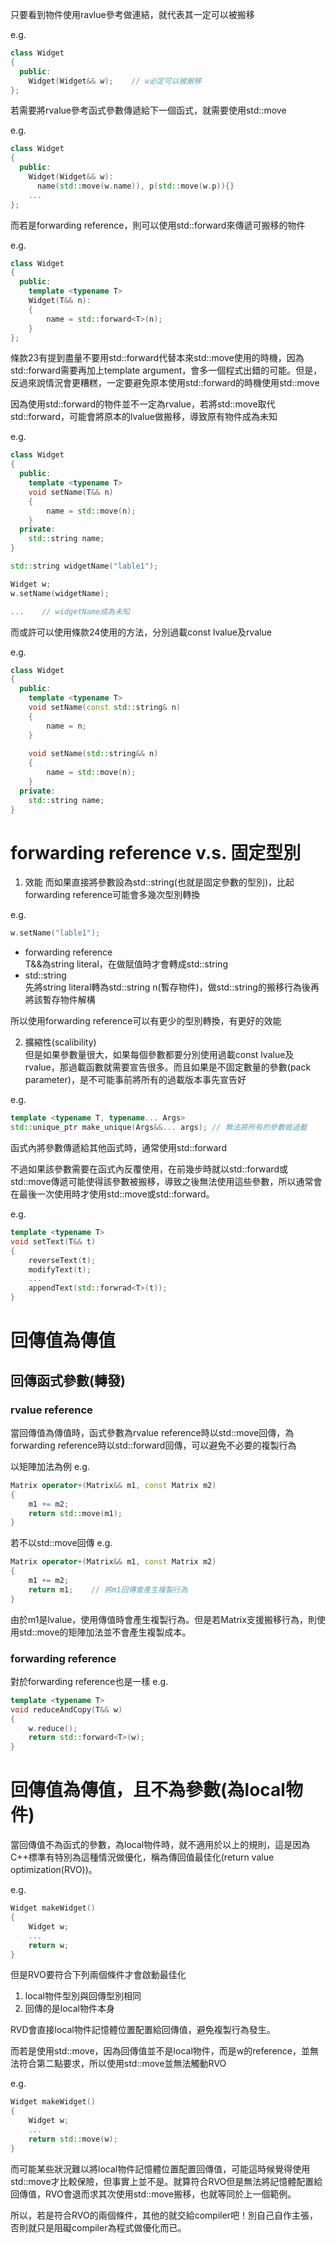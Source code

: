 只要看到物件使用ravlue參考做連結，就代表其一定可以被搬移

e.g.
```cpp
class Widget
{
  public:
    Widget(Widget&& w);    // w必定可以被搬移
};
```

若需要將rvalue參考函式參數傳遞給下一個函式，就需要使用std::move

e.g.
```cpp
class Widget
{
  public:
    Widget(Widget&& w):
      name(std::move(w.name)), p(std::move(w.p)){}
    ...
};
```

而若是forwarding reference，則可以使用std::forward來傳遞可搬移的物件

e.g.
```cpp
class Widget
{
  public:
    template <typename T>
    Widget(T&& n):
    {
        name = std::forward<T>(n);
    }
};
```

條款23有提到盡量不要用std::forward代替本來std::move使用的時機，因為std::forward需要再加上template argument，會多一個程式出錯的可能。但是，反過來說情況會更糟糕，一定要避免原本使用std::forward的時機使用std::move

因為使用std::forward的物件並不一定為rvalue，若將std::move取代std::forward，可能會將原本的lvalue做搬移，導致原有物件成為未知

e.g.
```cpp
class Widget
{
  public:
    template <typename T>
    void setName(T&& n)
    {
        name = std::move(n);
    }
  private:
    std::string name;
}

std::string widgetName("lable1");

Widget w;
w.setName(widgetName);

...    // widgetName成為未知
```

而或許可以使用條款24使用的方法，分別過載const lvalue及rvalue

e.g.
```cpp
class Widget
{
  public:
    template <typename T>
    void setName(const std::string& n)
    {
        name = n;
    }
    
    void setName(std::string&& n)
    {
        name = std::move(n);
    }
  private:
    std::string name;
}
```

# forwarding reference v.s. 固定型別<br>
1. 效能
而如果直接將參數設為std::string(也就是固定參數的型別)，比起forwarding reference可能會多幾次型別轉換

e.g.
```cpp
w.setName("lable1");
```
- forwarding reference<br>
T&&為string literal，在做賦值時才會轉成std::string
- std::string<br>
先將string literal轉為std::string n(暫存物件)，做std::string的搬移行為後再將該暫存物件解構

所以使用forwarding reference可以有更少的型別轉換，有更好的效能

2. 擴縮性(scalibility)<br>
但是如果參數量很大，如果每個參數都要分別使用過載const lvalue及rvalue，那過載函數就需要宣告很多。而且如果是不固定數量的參數(pack parameter)，是不可能事前將所有的過載版本事先宣告好

e.g.
```cpp
template <typename T, typename... Args>
std::unique_ptr make_unique(Args&&... args); // 無法將所有的參數做過載
```

函式內將參數傳遞給其他函式時，通常使用std::forward

不過如果該參數需要在函式內反覆使用，在前幾步時就以std::forward或std::move傳遞可能使得該參數被搬移，導致之後無法使用這些參數，所以通常會在最後一次使用時才使用std::move或std::forward。

e.g.
```cpp
template <typename T>
void setText(T&& t)
{
    reverseText(t);
    modifyText(t);
    ... 
    appendText(std::forwrad<T>(t));
}
```

# 回傳值為傳值
## 回傳函式參數(轉發)
### rvalue reference
當回傳值為傳值時，函式參數為rvalue reference時以std::move回傳，為forwarding reference時以std::forward回傳，可以避免不必要的複製行為

以矩陣加法為例
e.g.
```cpp
Matrix operator+(Matrix&& m1, const Matrix m2)
{
    m1 += m2;
    return std::move(m1);
}
```

若不以std::move回傳
e.g.
```cpp
Matrix operator+(Matrix&& m1, const Matrix m2)
{
    m1 += m2;
    return m1;    // 將m1回傳會產生複製行為
}
```

由於m1是lvalue，使用傳值時會產生複製行為。但是若Matrix支援搬移行為，則使用std::move的矩陣加法並不會產生複製成本。

### forwarding reference
對於forwarding reference也是一樣
e.g.
```cpp
template <typename T>
void reduceAndCopy(T&& w)
{
    w.reduce();
    return std::forward<T>(w);
}
```

# 回傳值為傳值，且不為參數(為local物件)
當回傳值不為函式的參數，為local物件時，就不適用於以上的規則，這是因為C++標準有特別為這種情況做優化，稱為傳回值最佳化(return value optimization(RVO))。

e.g.
```cpp
Widget makeWidget()
{
    Widget w;
    ...
    return w;
}
```

但是RVO要符合下列兩個條件才會啟動最佳化
1. local物件型別與回傳型別相同
2. 回傳的是local物件本身

RVD會直接local物件記憶體位置配置給回傳值，避免複製行為發生。

而若是使用std::move，因為回傳值並不是local物件，而是w的reference，並無法符合第二點要求，所以使用std::move並無法觸動RVO

e.g.
```cpp
Widget makeWidget()
{
    Widget w;
    ...
    return std::move(w);
}
```

而可能某些狀況難以將local物件記憶體位置配置回傳值，可能這時候覺得使用std::move才比較保險，但事實上並不是。就算符合RVO但是無法將記憶體配置給回傳值，RVO會退而求其次使用std::move搬移，也就等同於上一個範例。

所以，若是符合RVO的兩個條件，其他的就交給compiler吧！別自己自作主張，否則就只是阻礙compiler為程式做優化而已。